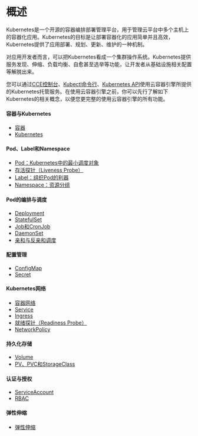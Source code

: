 # 概述



Kubernetes是一个开源的容器编排部署管理平台，用于管理云平台中多个主机上的容器化应用。Kubernetes的目标是让部署容器化的应用简单并且高效，Kubernetes提供了应用部署、规划、更新、维护的一种机制。

对应用开发者而言，可以把Kubernetes看成一个集群操作系统。Kubernetes提供服务发现、伸缩、负载均衡、自愈甚至选举等功能，让开发者从基础设施相关配置等解脱出来。

您可以通过[CCE控制台](https://console.huaweicloud.com/cce2.0/?utm_source=helpcenter)、[Kubectl命令行](https://support.huaweicloud.com/usermanual-cce/cce_01_0023.html)、[Kubernetes API](https://support.huaweicloud.com/api-cce/cce_02_0001.html)使用云容器引擎所提供的Kubernetes托管服务。在使用云容器引擎之前，你可以先行了解如下Kubernetes的相关概念，以便您更完整的使用云容器引擎的所有功能。

#### 容器与Kubernetes

- [容器](https://support.huaweicloud.com/basics-cce/kubernetes_0002.html)
- [Kubernetes](https://support.huaweicloud.com/basics-cce/kubernetes_0003.html)

#### Pod、Label和Namespace

- [Pod：Kubernetes中的最小调度对象](https://support.huaweicloud.com/basics-cce/kubernetes_0006.html)
- [存活探针（Liveness Probe）](https://support.huaweicloud.com/basics-cce/kubernetes_0010.html)
- [Label：组织Pod的利器](https://support.huaweicloud.com/basics-cce/kubernetes_0011.html)
- [Namespace：资源分组](https://support.huaweicloud.com/basics-cce/kubernetes_0012.html)

#### Pod的编排与调度

- [Deployment](https://support.huaweicloud.com/basics-cce/kubernetes_0014.html)
- [StatefulSet](https://support.huaweicloud.com/basics-cce/kubernetes_0015.html)
- [Job和CronJob](https://support.huaweicloud.com/basics-cce/kubernetes_0016.html)
- [DaemonSet](https://support.huaweicloud.com/basics-cce/kubernetes_0017.html)
- [亲和与反亲和调度](https://support.huaweicloud.com/basics-cce/kubernetes_0018.html)

#### 配置管理

- [ConfigMap](https://support.huaweicloud.com/basics-cce/kubernetes_0020.html)
- [Secret](https://support.huaweicloud.com/basics-cce/kubernetes_0021.html)

#### Kubernetes网络

- [容器网络](https://support.huaweicloud.com/basics-cce/kubernetes_0023.html)
- [Service](https://support.huaweicloud.com/basics-cce/kubernetes_0024.html)
- [Ingress](https://support.huaweicloud.com/basics-cce/kubernetes_0025.html)
- [就绪探针（Readiness Probe）](https://support.huaweicloud.com/basics-cce/kubernetes_0026.html)
- [NetworkPolicy](https://support.huaweicloud.com/basics-cce/kubernetes_0027.html)

#### 持久化存储

- [Volume](https://support.huaweicloud.com/basics-cce/kubernetes_0029.html)
- [PV、PVC和StorageClass](https://support.huaweicloud.com/basics-cce/kubernetes_0030.html)

#### 认证与授权

- [ServiceAccount](https://support.huaweicloud.com/basics-cce/kubernetes_0032.html)
- [RBAC](https://support.huaweicloud.com/basics-cce/kubernetes_0033.html)

#### 弹性伸缩

- [弹性伸缩](https://support.huaweicloud.com/basics-cce/kubernetes_0034.html)
